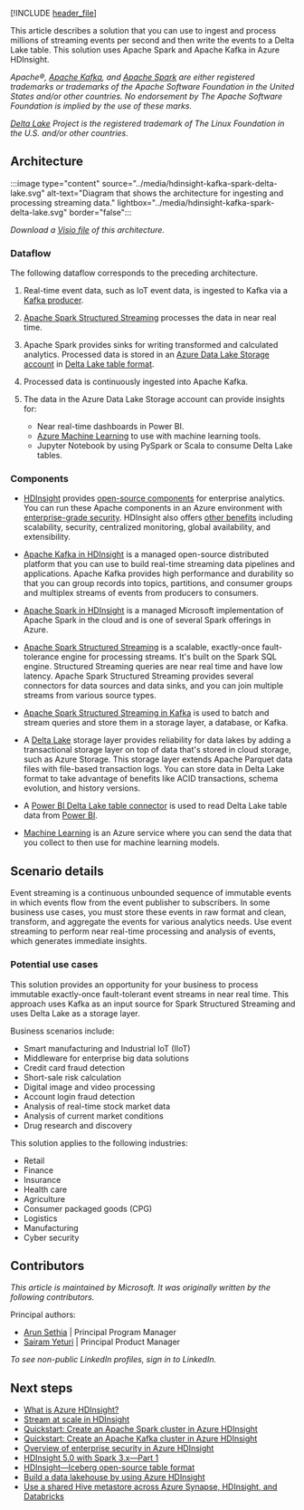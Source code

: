[!INCLUDE [header_file](../../../includes/sol-idea-header.md)]

This article describes a solution that you can use to ingest and process millions of streaming events per second and then write the events to a Delta Lake table. This solution uses Apache Spark and Apache Kafka in Azure HDInsight.

*Apache®, [Apache Kafka](https://kafka.apache.org), and [Apache Spark](https://spark.apache.org) are either registered trademarks or trademarks of the Apache Software Foundation in the United States and/or other countries. No endorsement by The Apache Software Foundation is implied by the use of these marks.*

*[Delta Lake](https://delta.io/) Project is the registered trademark of The Linux Foundation in the U.S. and/or other countries.*

## Architecture

:::image type="content" source="../media/hdinsight-kafka-spark-delta-lake.svg" alt-text="Diagram that shows the architecture for ingesting and processing streaming data." lightbox="../media/hdinsight-kafka-spark-delta-lake.svg" border="false":::

*Download a [Visio file](https://arch-center.azureedge.net/hdinsight-kafka-spark-delta-lake.vsdx) of this architecture.*

### Dataflow

The following dataflow corresponds to the preceding architecture.

1. Real-time event data, such as IoT event data, is ingested to Kafka via a [Kafka producer](https://kafka.apache.org/documentation/#producerapi).

1. [Apache Spark Structured Streaming](https://spark.apache.org/docs/latest/structured-streaming-programming-guide.html) processes the data in near real time.
1. Apache Spark provides sinks for writing transformed and calculated analytics. Processed data is stored in an [Azure Data Lake Storage account](https://azure.microsoft.com/services/storage/data-lake-storage) in [Delta Lake table format](https://delta.io/).
1. Processed data is continuously ingested into Apache Kafka. 
1. The data in the Azure Data Lake Storage account can provide insights for:
   - Near real-time dashboards in Power BI.
   - [Azure Machine Learning](https://azure.microsoft.com/services/machine-learning) to use with machine learning tools. 
   - Jupyter Notebook by using PySpark or Scala to consume Delta Lake tables.

### Components

- [HDInsight](/azure/hdinsight/) provides [open-source components](/azure/hdinsight/hdinsight-5x-component-versioning) for enterprise analytics. You can run these Apache components in an Azure environment with [enterprise-grade security](/azure/hdinsight/domain-joined/hdinsight-security-overview). HDInsight also offers [other benefits](/azure/hdinsight/hdinsight-overview#why-should-i-use-azure-hdinsight) including scalability, security, centralized monitoring, global availability, and extensibility.

- [Apache Kafka in HDInsight](/azure/hdinsight/kafka/apache-kafka-introduction) is a managed open-source distributed platform that you can use to build real-time streaming data pipelines and applications. Apache Kafka provides high performance and durability so that you can group records into topics, partitions, and consumer groups and multiplex streams of events from producers to consumers.
- [Apache Spark in HDInsight](/azure/hdinsight/spark/apache-spark-overview) is a managed Microsoft implementation of Apache Spark in the cloud and is one of several Spark offerings in Azure.
- [Apache Spark Structured Streaming](https://spark.apache.org/docs/latest/structured-streaming-programming-guide.html) is a scalable, exactly-once fault-tolerance engine for processing streams. It's built on the Spark SQL engine. Structured Streaming queries are near real time and have low latency. Apache Spark Structured Streaming provides several connectors for data sources and data sinks, and you can join multiple streams from various source types.
- [Apache Spark Structured Streaming in Kafka](https://spark.apache.org/docs/latest/structured-streaming-kafka-integration.html) is used to batch and stream queries and store them in a storage layer, a database, or Kafka.
- A [Delta Lake](https://delta.io/) storage layer provides reliability for data lakes by adding a transactional storage layer on top of data that's stored in cloud storage, such as Azure Storage. This storage layer extends Apache Parquet data files with file-based transaction logs. You can store data in Delta Lake format to take advantage of benefits like ACID transactions, schema evolution, and history versions.
- A [Power BI Delta Lake table connector](https://github.com/delta-io/delta/tree/master/connectors/powerbi) is used to read Delta Lake table data from [Power BI](https://powerbi.microsoft.com).
- [Machine Learning](/azure/hdinsight/hadoop/apache-hadoop-deep-dive-advanced-analytics#machine-learning-and-apache-spark) is an Azure service where you can send the data that you collect to then use for machine learning models.

## Scenario details

Event streaming is a continuous unbounded sequence of immutable events in which events flow from the event publisher to subscribers. In some business use cases, you must store these events in raw format and clean, transform, and aggregate the events for various analytics needs. Use event streaming to perform near real-time processing and analysis of events, which generates immediate insights.

### Potential use cases

This solution provides an opportunity for your business to process immutable exactly-once fault-tolerant event streams in near real time. This approach uses Kafka as an input source for Spark Structured Streaming and uses Delta Lake as a storage layer.

Business scenarios include:

- Smart manufacturing and Industrial IoT (IIoT)
- Middleware for enterprise big data solutions
- Credit card fraud detection 
- Short-sale risk calculation
- Digital image and video processing
- Account login fraud detection
- Analysis of real-time stock market data
- Analysis of current market conditions
- Drug research and discovery

This solution applies to the following industries:

- Retail
- Finance
- Insurance
- Health care
- Agriculture
- Consumer packaged goods (CPG)
- Logistics
- Manufacturing
- Cyber security

## Contributors

*This article is maintained by Microsoft. It was originally written by the following contributors.*

Principal authors:

- [Arun Sethia](https://www.linkedin.com/in/arun-sethia-0a91aa5/) | Principal Program Manager 
- [Sairam Yeturi](https://www.linkedin.com/in/sairam-y-78a4202a/) | Principal Product Manager

*To see non-public LinkedIn profiles, sign in to LinkedIn.*

## Next steps

- [What is Azure HDInsight?](/azure/hdinsight/hdinsight-overview)
- [Stream at scale in HDInsight](/azure/hdinsight/hdinsight-streaming-at-scale-overview)
- [Quickstart: Create an Apache Spark cluster in Azure HDInsight](/azure/hdinsight/spark/apache-spark-jupyter-spark-sql-use-portal)
- [Quickstart: Create an Apache Kafka cluster in Azure HDInsight](/azure/hdinsight/kafka/apache-kafka-get-started)
- [Overview of enterprise security in Azure HDInsight](/azure/hdinsight/domain-joined/hdinsight-security-overview)
- [HDInsight 5.0 with Spark 3.x—Part 1](https://techcommunity.microsoft.com/t5/analytics-on-azure-blog/hdinsight-5-0-with-spark-3-x-part-1/ba-p/3777416)
- [HDInsight—Iceberg open-source table format](https://techcommunity.microsoft.com/t5/analytics-on-azure-blog/hdinsight-iceberg-open-source-table-format/ba-p/3754126)	
- [Build a data lakehouse by using Azure HDInsight](https://murggu.medium.com/building-a-data-lakehouse-using-azure-hdinsight-d41f7c3547d8)
- [Use a shared Hive metastore across Azure Synapse, HDInsight, and Databricks](https://murggu.medium.com/using-a-shared-hive-metastore-across-azure-synapse-hdinsight-and-databricks-72c53acda778)
